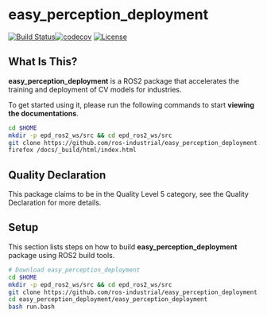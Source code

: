 
# **easy_perception_deployment**
[![Build Status](https://travis-ci.org/cardboardcode/easy_perception_deployment.svg?branch=master)](https://travis-ci.org/cardboardcode/easy_perception_deployment)[![codecov](https://codecov.io/gh/cardboardcode/easy_perception_deployment/branch/master/graph/badge.svg)](https://codecov.io/gh/cardboardcode/easy_perception_deployment)
[![License](https://img.shields.io/badge/License-Apache%202.0-blue.svg)](https://opensource.org/licenses/Apache-2.0)


## **What Is This?**

**easy_perception_deployment** is a ROS2 package that accelerates the training and deployment of CV models for industries.

To get started using it, please run the following commands to start **viewing the documentations**.
``` bash
cd $HOME
mkdir -p epd_ros2_ws/src && cd epd_ros2_ws/src
git clone https://github.com/ros-industrial/easy_perception_deployment.git
firefox /docs/_build/html/index.html
```

## **Quality Declaration**

This package claims to be in the Quality Level 5 category, see the Quality Declaration for more details.

## **Setup**

This section lists steps on how to build **easy_perception_deployment** package using ROS2 build tools.

``` bash
# Download easy_perception_deployment
cd $HOME
mkdir -p epd_ros2_ws/src && cd epd_ros2_ws/src
git clone https://github.com/ros-industrial/easy_perception_deployment.git
cd easy_perception_deployment/easy_perception_deployment
bash run.bash
```
